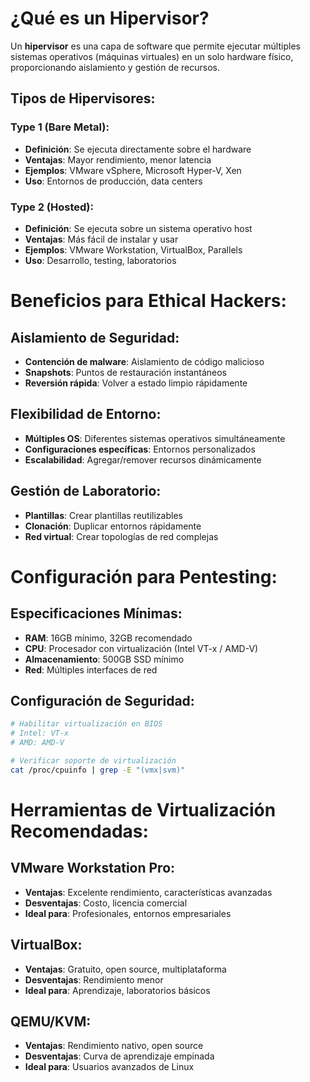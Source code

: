 # ¿Qué es un Hipervisor?

Un **hipervisor** es una capa de software que permite ejecutar múltiples sistemas operativos (máquinas virtuales) en un solo hardware físico, proporcionando aislamiento y gestión de recursos.

## Tipos de Hipervisores:

### Type 1 (Bare Metal):

- **Definición**: Se ejecuta directamente sobre el hardware
- **Ventajas**: Mayor rendimiento, menor latencia
- **Ejemplos**: VMware vSphere, Microsoft Hyper-V, Xen
- **Uso**: Entornos de producción, data centers

### Type 2 (Hosted):

- **Definición**: Se ejecuta sobre un sistema operativo host
- **Ventajas**: Más fácil de instalar y usar
- **Ejemplos**: VMware Workstation, VirtualBox, Parallels
- **Uso**: Desarrollo, testing, laboratorios

# Beneficios para Ethical Hackers:

## Aislamiento de Seguridad:

- **Contención de malware**: Aislamiento de código malicioso
- **Snapshots**: Puntos de restauración instantáneos
- **Reversión rápida**: Volver a estado limpio rápidamente

## Flexibilidad de Entorno:

- **Múltiples OS**: Diferentes sistemas operativos simultáneamente
- **Configuraciones específicas**: Entornos personalizados
- **Escalabilidad**: Agregar/remover recursos dinámicamente

## Gestión de Laboratorio:

- **Plantillas**: Crear plantillas reutilizables
- **Clonación**: Duplicar entornos rápidamente
- **Red virtual**: Crear topologías de red complejas

# Configuración para Pentesting:

## Especificaciones Mínimas:

- **RAM**: 16GB mínimo, 32GB recomendado
- **CPU**: Procesador con virtualización (Intel VT-x / AMD-V)
- **Almacenamiento**: 500GB SSD mínimo
- **Red**: Múltiples interfaces de red

## Configuración de Seguridad:

```bash
# Habilitar virtualización en BIOS
# Intel: VT-x
# AMD: AMD-V

# Verificar soporte de virtualización
cat /proc/cpuinfo | grep -E "(vmx|svm)"
```

# Herramientas de Virtualización Recomendadas:

## VMware Workstation Pro:

- **Ventajas**: Excelente rendimiento, características avanzadas
- **Desventajas**: Costo, licencia comercial
- **Ideal para**: Profesionales, entornos empresariales

## VirtualBox:

- **Ventajas**: Gratuito, open source, multiplataforma
- **Desventajas**: Rendimiento menor
- **Ideal para**: Aprendizaje, laboratorios básicos

## QEMU/KVM:

- **Ventajas**: Rendimiento nativo, open source
- **Desventajas**: Curva de aprendizaje empinada
- **Ideal para**: Usuarios avanzados de Linux